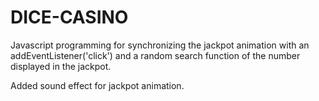 # DICE-CASINO

Javascript programming for synchronizing the jackpot animation with an addEventListener('click')
and a random search function of the number displayed in the jackpot.

Added sound effect for jackpot animation.